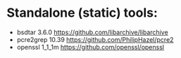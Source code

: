 # Standalone (static) tools:
- bsdtar 3.6.0 <https://github.com/libarchive/libarchive>
- pcre2grep 10.39 <https://github.com/PhilipHazel/pcre2>
- openssl 1_1_1m <https://github.com/openssl/openssl>
